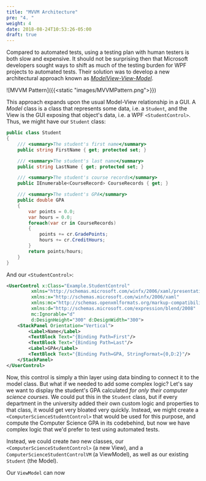```yaml
---
title: "MVVM Architecture"
pre: "4. "
weight: 4
date: 2018-08-24T10:53:26-05:00
draft: true
---
```


Compared to automated tests, using a testing plan with human testers is both slow and expensive.  It should not be surprising then that Microsoft developers sought ways to shift as much of the testing burden for WPF projects to automated tests.  Their solution was to develop a new architectural approach known as [_ModelView-View-Model_](https://en.wikipedia.org/wiki/Model%E2%80%93view%E2%80%93viewmodel). 

![MVVM Pattern]({{<static "images/MVVMPattern.png">}})

This approach expands upon the usual Model-View relationship in a GUI.  A _Model_ class is a class that represents some data, i.e. a `Student`, and the View is the GUI exposing that object's data, i.e. a WPF `<StudentControl>`. Thus, we might have our `Student` class:

```csharp
public class Student 
{
    /// <summary>The student's first name</summary>
    public string FirstName { get; protected set; }

    /// <summary>The student's last name</summary>
    public string LastName { get; protected set; }

    /// <summary>The student's course records</summary>
    public IEnumerable<CourseRecord> CourseRecords { get; }

    /// <summary>The student's GPA</summary>
    public double GPA 
    {
        var points = 0.0;
        var hours = 0.0;
        foreach(var cr in CourseRecords)
        {
            points += cr.GradePoints;
            hours += cr.CreditHours;
        }
        return points/hours;
    }
}
```

And our `<StudentControl>`:

```xml
<UserControl x:Class="Example.StudentControl"
         xmlns="http://schemas.microsoft.com/winfx/2006/xaml/presentation"
         xmlns:x="http://schemas.microsoft.com/winfx/2006/xaml"
         xmlns:mc="http://schemas.openxmlformats.org/markup-compatibility/2006" 
         xmlns:d="http://schemas.microsoft.com/expression/blend/2008" 
         mc:Ignorable="d" 
         d:DesignHeight="300" d:DesignWidth="300">
    <StackPanel Orientation="Vertical">
        <Label>Name</Label>
        <TextBlock Text="{Binding Path=First"/>
        <TextBlock Text="{Binding Path=Last"/>
        <Label>GPA</Label>
        <TextBlock Text="{Binding Path=GPA, StringFormat={0,D:2}"/>
    </StackPanel>
</UserControl> 
```

Now, this control is simply a thin layer using data binding to connect it to the model class.  But what if we needed to add some complex logic?  Let's say we want to display the student's GPA calculated _for only their computer science courses_.  We could put this in the `Student` class, but if every department in the university added their own custom logic and properties to that class, it would get very bloated very quickly.  Instead, we might create a `<ComputerScienceStudentControl>` that would be used for this purpose, and compute the Computer Science GPA in its codebehind, but now we have complex logic that we'd prefer to test using automated tests.  

Instead, we could create _two_ new classes, our `<ComputerScienceStudentControl>` (a new View), and a `ComputerScienceStudentControlVM` (a ViewModel), as well as our existing `Student` (the Model).

Our `ViewModel` can now 